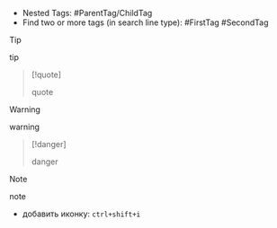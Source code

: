 - Nested Tags: \#ParentTag/ChildTag
- Find two or more tags (in search line type): \#FirstTag \#SecondTag

>[!tip]
>
>tip

>[!quote]
>
>quote

>[!warning]
>
>warning

>[!danger]
>
>danger

>[!note]
>
>note

- добавить иконку: `ctrl+shift+i`